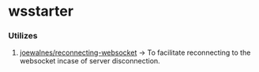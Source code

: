 # wsstarter

### Utilizes 
1. <a href='https://github.com/joewalnes/reconnecting-websocket'>joewalnes/reconnecting-websocket</a> -> To facilitate reconnecting to the websocket incase of server disconnection.
